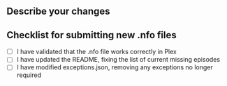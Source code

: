 ## Describe your changes

## Checklist for submitting new .nfo files
- [ ] I have validated that the .nfo file works correctly in Plex
- [ ] I have updated the README, fixing the list of current missing episodes
- [ ] I have modified exceptions.json, removing any exceptions no longer required